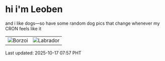 # hi i'm Leoben

and i like dogs—so have some random dog pics that change whenever my CRON feels like it

|  |  |
|--------|----------|
| ![Borzoi](https://random-dog-vercel.vercel.app/api/random-borzoi?v=1760659054) | ![Labrador](https://random-dog-vercel.vercel.app/api/random-labrador?v=1760659054) |

Last updated: 2025-10-17 07:57 PHT
